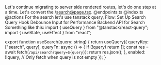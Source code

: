 Let's continue migrating to server side rendered routes, let's do one step at a time. Let's convert the /search@page.tsx. @endpoints.ts @index.ts @actions 
For the search let's use tanstack query,
Flow: 
Set Up Search Query Hook
Debounce Input for Performance
Backend API for Search
Something like this:
import { useQuery } from "@tanstack/react-query";
import { useState, useEffect } from "react";

export function useSearch(query: string) {
  return useQuery({
    queryKey: ["search", query],
    queryFn: async () => {
      if (!query) return [];
      const res = await fetch(`/api/search?query=${query}`);
      return res.json();
    },
    enabled: !!query, // Only fetch when query is not empty
  });
}